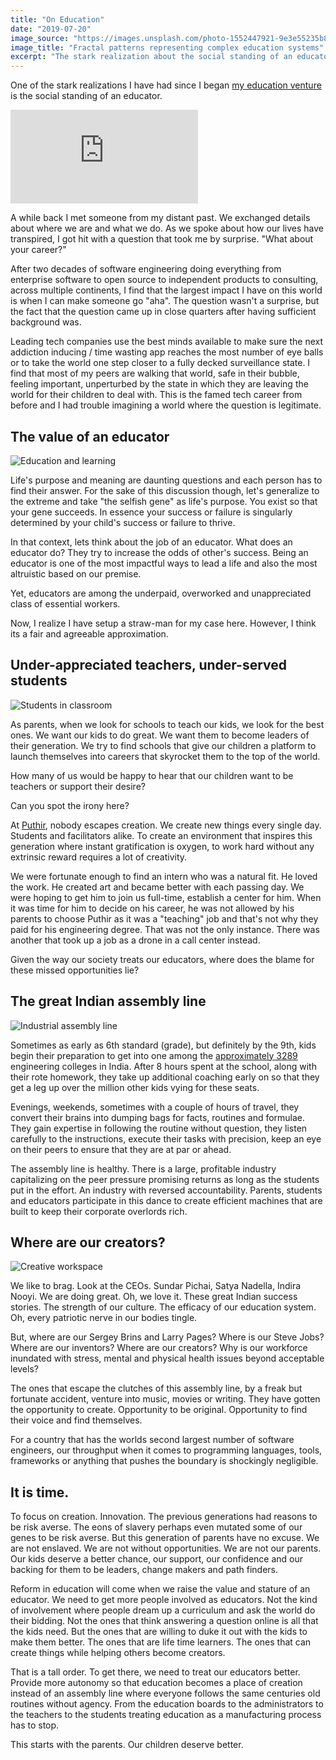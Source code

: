 ```yaml
---
title: "On Education"
date: "2019-07-20"
image_source: "https://images.unsplash.com/photo-1552447921-9e3e55235b84?ixlib=rb-1.2.1&q=85&fm=jpg&crop=entropy&cs=srgb"
image_title: "Fractal patterns representing complex education systems"
excerpt: "The stark realization about the social standing of an educator and our assembly line approach to education."
---
```


<!--more-->

One of the stark realizations I have had since I began [my education venture](https://puthir.in) is the social standing of an educator.

<div class="row youtube">
<iframe
   src="https://www.youtube.com/embed/p6oIR31ZgyA"
   frameborder="0"
   allow="accelerometer; autoplay; encrypted-media; gyroscope; picture-in-picture" allowfullscreen></iframe>
</div>

A while back I met someone from my distant past. We exchanged details about where we are and what we do. As we spoke about how our lives have transpired, I got hit with a question that took me by surprise. "What about your career?"

After two decades of software engineering doing everything from enterprise software to open source to independent products to consulting, across multiple continents, I find that the largest impact I have on this world is when I can make someone go "aha". The question wasn't a surprise, but the fact that the question came up in close quarters after having sufficient background was.

Leading tech companies use the best minds available to make sure the next addiction inducing / time wasting app reaches the most number of eye balls or to take the world one step closer to a fully decked surveillance state. I find that most of my peers are walking that world, safe in their bubble, feeling important, unperturbed by the state in which they are leaving the world for their children to deal with. This is the famed tech career from before and I had trouble imagining a world where the question is legitimate.

## The value of an educator

![Education and learning](https://images.unsplash.com/photo-1552447921-9e3e55235b84?ixlib=rb-1.2.1&q=85&fm=jpg&crop=entropy&cs=srgb)

Life's purpose and meaning are daunting questions and each person has to find their answer. For the sake of this discussion though, let's generalize to the extreme and take "the selfish gene" as life's purpose. You exist so that your gene succeeds. In essence your success or failure is singularly determined by your child's success or failure to thrive.

In that context, lets think about the job of an educator. What does an educator do? They try to increase the odds of other's success. Being an educator is one of the most impactful ways to lead a life and also the most altruistic based on our premise.

Yet, educators are among the underpaid, overworked and unappreciated class of essential workers.

Now, I realize I have setup a straw-man for my case here. However, I think its a fair and agreeable approximation.

## Under-appreciated teachers, under-served students

![Students in classroom](https://images.unsplash.com/photo-1501290741922-b56c0d0884af?ixlib=rb-1.2.1&q=85&fm=jpg&crop=entropy&cs=srgb)

As parents, when we look for schools to teach our kids, we look for the best ones. We want our kids to do great. We want them to become leaders of their generation. We try to find schools that give our children a platform to launch themselves into careers that skyrocket them to the top of the world.

How many of us would be happy to hear that our children want to be teachers or support their desire?

Can you spot the irony here?

At [Puthir](https://puthir.in), nobody escapes creation. We create new things every single day. Students and facilitators alike. To create an environment that inspires this generation where instant gratification is oxygen, to work hard without any extrinsic reward requires a lot of creativity.

We were fortunate enough to find an intern who was a natural fit. He loved the work. He created art and became better with each passing day. We were hoping to get him to join us full-time, establish a center for him. When it was time for him to decide on his career, he was not allowed by his parents to choose Puthir as it was a "teaching" job and that's not why they paid for his engineering degree. That was not the only instance. There was another that took up a job as a drone in a call center instead.

Given the way our society treats our educators, where does the blame for these missed opportunities lie?

## The great Indian assembly line

![Industrial assembly line](https://images.unsplash.com/photo-1520548729987-7fba97e811c7?ixlib=rb-1.2.1&q=85&fm=jpg&crop=entropy&cs=srgb)

Sometimes as early as 6th standard (grade), but definitely by the 9th, kids begin their preparation to get into one among the [approximately 3289](https://admission.aglasem.com/total-number-engineering-seats-india-state-wise/) engineering colleges in India. After 8 hours spent at the school, along with their rote homework, they take up additional coaching early on so that they get a leg up over the million other kids vying for these seats.

Evenings, weekends, sometimes with a couple of hours of travel, they convert their brains into dumping bags for facts, routines and formulae. They gain expertise in following the routine without question, they listen carefully to the instructions, execute their tasks with precision, keep an eye on their peers to ensure that they are at par or ahead.

The assembly line is healthy. There is a large, profitable industry capitalizing on the peer pressure promising returns as long as the students put in the effort. An industry with reversed accountability. Parents, students and educators participate in this dance to create efficient machines that are built to keep their corporate overlords rich.

## Where are our creators?

![Creative workspace](https://images.unsplash.com/photo-1531379410502-63bfe8cdaf6f?ixlib=rb-1.2.1&q=85&fm=jpg&crop=entropy&cs=srgb)

We like to brag. Look at the CEOs. Sundar Pichai, Satya Nadella, Indira Nooyi. We are doing great. Oh, we love it. These great Indian success stories. The strength of our culture. The efficacy of our education system. Oh, every patriotic nerve in our bodies tingle.

But, where are our Sergey Brins and Larry Pages? Where is our Steve Jobs? Where are our inventors? Where are our creators? Why is our workforce inundated with stress, mental and physical health issues beyond acceptable levels?

The ones that escape the clutches of this assembly line, by a freak but fortunate accident, venture into music, movies or writing. They have gotten the opportunity to create. Opportunity to be original. Opportunity to find their voice and find themselves.

For a country that has the worlds second largest number of software engineers, our throughput when it comes to programming languages, tools, frameworks or anything that pushes the boundary is shockingly negligible.

## It is time.

To focus on creation. Innovation. The previous generations had reasons to be risk averse. The eons of slavery perhaps even mutated some of our genes to be risk averse. But this generation of parents have no excuse. We are not enslaved. We are not without opportunities. We are not our parents. Our kids deserve a better chance, our support, our confidence and our backing for them to be leaders, change makers and path finders.

Reform in education will come when we raise the value and stature of an educator. We need to get more people involved as educators. Not the kind of involvement where people dream up a curriculum and ask the world do their bidding. Not the ones that think answering a question online is all that the kids need. But the ones that are willing to duke it out with the kids to make them better. The ones that are life time learners. The ones that can create things while helping others become creators.

That is a tall order. To get there, we need to treat our educators better. Provide more autonomy so that education becomes a place of creation instead of an assembly line where everyone follows the same centuries old routines without agency. From the education boards to the administrators to the teachers to the students treating education as a manufacturing process has to stop.

This starts with the parents. Our children deserve better.